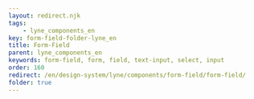 ```yaml
---
layout: redirect.njk
tags: 
    - lyne_components_en
key: form-field-folder-lyne_en
title: Form-Field
parent: lyne_components_en
keywords: form-field, form, field, text-input, select, input
order: 160
redirect: /en/design-system/lyne/components/form-field/form-field/
folder: true
---
```

